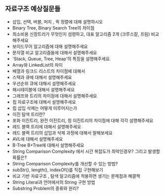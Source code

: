 
## 자료구조 예상질문들

- 삽입, 선택, 버블, 머지 , 퀵 정렬에 대해 설명하시오
- Binary Tree, Binary Search Tree의 차이점
- 최소비용 신장트리가 무엇인지 섬령하고, 대표 알고리즘 2개 (크루스칼, 프림) 비교해주세요
- 보이드무어 알고리즘에 대해 설명해주세요
- 문자열 비교 알고리즘들에 대해서 설명해주세요
- 'Stack, Queue, Tree, Heap'의 특징을 설명해주세요.
- Array와 LinkedList의 차이
- 배열과 링크드 리스트의 차이점에 대해서
- 스택과 큐에 대해서 설명해주세요
- 우선순위 큐에 대해서 설명해주세요
- 해시테이블에 대해서 설명해주세요
- 그래프와 트리의 차이점에 대해서 설명해주세요
- 힙 자료구조에 대해서 설명해주세요
- 힙 삽입 삭제는 어떻게 이루어지는가
- 이진 탐색 트리란?
- 포화 이진트리, 완전 이진트리, 정 이진트리의 차이점에 대해 각각 설명해주세요
- 레드 블랙 트리에 대해서 설명해주세요
- 레드 블랙 트리의 삽입과 삭제 과정에 대해서 말해보세요
- AVL에 대해서 설명해주세요
- B-Tree B+Tree에 대해서 설명해주세요
- String Comparison Complexity 에서 시간 복잡도가 최악인경우? 그리고 발생할 확률은?
- String Comparison Complexity를 개선할 수 있는 방법?
- subStr(), length(), indexOf()를 직접 구현해보기
- 비교 기반 자료구조 , 탐색 알고리즘에 적용하면 생기는 문제점과 해결책
- String Literal과 언어에서의 String 구현 방법
- Substring Problem의 종류와 원리?
